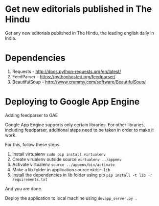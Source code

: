 Get new editorials published in The Hindu
=========================================

Get any new editorials published in The Hindu, the leading english daily in
India.

Dependencies
============
1. Requests		- http://docs.python-requests.org/en/latest/
2. FeedParser		- https://pythonhosted.org/feedparser/
3. BeautifulSoup	- http://www.crummy.com/software/BeautifulSoup/

Deploying to Google App Engine
==============================

Adding feedparser to GAE

Google App Engine supports only certain libraries. For other libraries,
including feedparser, additional steps need to be taken in order to make
it work.

For this, follow these steps

1. Install virtualenv `sudo pip install virtualenv`
2. Create virualenv outside source `virtualenv ../appenv`
3. Activate virtualenv `source ../appenv/bin/activate`
4. Make a lib folder in application source `mkdir lib`
5. Install the dependencies in lib folder using pip `pip install -t lib -r requirements.txt`

And you are done.

Deploy the application to local machine using `devapp_server.py .`
